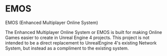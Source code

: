 # EMOS
EMOS (Enhanced Multiplayer Online System)

The Enhanced Multiplayer Online System or EMOS is built for making Online Games easier to create in Unreal Engine 4 projects. This project is not intended to be a direct replacement to UnrealEngine 4's existing Network System, but instead as a compliment to the existing system.
